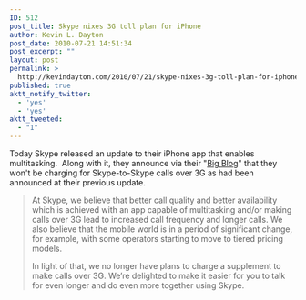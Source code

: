```yaml
---
ID: 512
post_title: Skype nixes 3G toll plan for iPhone
author: Kevin L. Dayton
post_date: 2010-07-21 14:51:34
post_excerpt: ""
layout: post
permalink: >
  http://kevindayton.com/2010/07/21/skype-nixes-3g-toll-plan-for-iphone/
published: true
aktt_notify_twitter:
  - 'yes'
  - 'yes'
aktt_tweeted:
  - "1"
---
```

Today Skype released an update to their iPhone app that enables multitasking.  Along with it, they announce via their "<a title="http://blogs.skype.com/en/2010/07/iphone_multitasking_3g.html" href="http://blogs.skype.com/en/2010/07/iphone_multitasking_3g.html" target="_blank">Big Blog</a>" that they won't be charging for Skype-to-Skype calls over 3G as had been announced at their previous update.
<blockquote>At Skype, we believe that better call quality and better availability which is achieved with an app capable of multitasking and/or making calls over 3G lead to increased call frequency and longer calls. We also believe that the mobile world is in a period of significant change, for example, with some operators starting to move to tiered pricing models.

In light of that, we no longer have plans to charge a supplement to make calls over 3G. We’re delighted to make it easier for you to talk for even longer and do even more together using Skype.</blockquote>